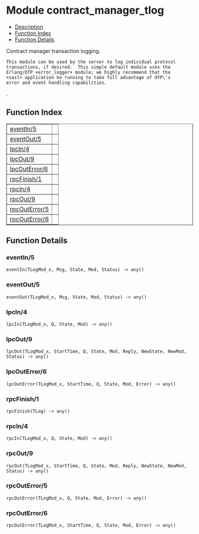 

# Module contract_manager_tlog #
* [Description](#description)
* [Function Index](#index)
* [Function Details](#functions)


<p>Contract manager transaction logging.</p>


<pre><code>This module can be used by the server to log individual protocol
transactions, if desired.  This simple default module uses the
Erlang/OTP +error_logger+ module; we highly recommend that the
+sasl+ application be running to take full advantage of OTP\'s
error and event handling capabilities.</code></pre>
.

<a name="index"></a>

## Function Index ##


<table width="100%" border="1" cellspacing="0" cellpadding="2" summary="function index"><tr><td valign="top"><a href="#eventIn-5">eventIn/5</a></td><td></td></tr><tr><td valign="top"><a href="#eventOut-5">eventOut/5</a></td><td></td></tr><tr><td valign="top"><a href="#lpcIn-4">lpcIn/4</a></td><td></td></tr><tr><td valign="top"><a href="#lpcOut-9">lpcOut/9</a></td><td></td></tr><tr><td valign="top"><a href="#lpcOutError-6">lpcOutError/6</a></td><td></td></tr><tr><td valign="top"><a href="#rpcFinish-1">rpcFinish/1</a></td><td></td></tr><tr><td valign="top"><a href="#rpcIn-4">rpcIn/4</a></td><td></td></tr><tr><td valign="top"><a href="#rpcOut-9">rpcOut/9</a></td><td></td></tr><tr><td valign="top"><a href="#rpcOutError-5">rpcOutError/5</a></td><td></td></tr><tr><td valign="top"><a href="#rpcOutError-6">rpcOutError/6</a></td><td></td></tr></table>


<a name="functions"></a>

## Function Details ##

<a name="eventIn-5"></a>

### eventIn/5 ###

`eventIn(TLogMod_x, Msg, State, Mod, Status) -> any()`


<a name="eventOut-5"></a>

### eventOut/5 ###

`eventOut(TLogMod_x, Msg, State, Mod, Status) -> any()`


<a name="lpcIn-4"></a>

### lpcIn/4 ###

`lpcIn(TLogMod_x, Q, State, Mod) -> any()`


<a name="lpcOut-9"></a>

### lpcOut/9 ###

`lpcOut(TLogMod_x, StartTime, Q, State, Mod, Reply, NewState, NewMod, Status) -> any()`


<a name="lpcOutError-6"></a>

### lpcOutError/6 ###

`lpcOutError(TLogMod_x, StartTime, Q, State, Mod, Error) -> any()`


<a name="rpcFinish-1"></a>

### rpcFinish/1 ###

`rpcFinish(TLog) -> any()`


<a name="rpcIn-4"></a>

### rpcIn/4 ###

`rpcIn(TLogMod_x, Q, State, Mod) -> any()`


<a name="rpcOut-9"></a>

### rpcOut/9 ###

`rpcOut(TLogMod_x, StartTime, Q, State, Mod, Reply, NewState, NewMod, Status) -> any()`


<a name="rpcOutError-5"></a>

### rpcOutError/5 ###

`rpcOutError(TLogMod_x, Q, State, Mod, Error) -> any()`


<a name="rpcOutError-6"></a>

### rpcOutError/6 ###

`rpcOutError(TLogMod_x, StartTime, Q, State, Mod, Error) -> any()`



